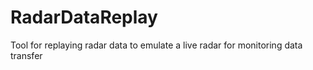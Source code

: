 # RadarDataReplay
Tool for replaying radar data to emulate a live radar for monitoring data transfer
